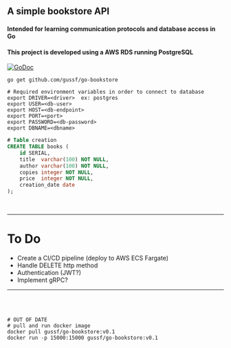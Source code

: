 ## A simple bookstore API 
#### Intended for learning communication protocols and database access in Go
#### This project is developed using a AWS RDS running PostgreSQL

[![GoDoc](https://godoc.org/github.com/github.com/gussf/go-bookstore/?status.svg)](https://pkg.go.dev/github.com/gussf/go-bookstore/?tab=doc)


``` shell
go get github.com/gussf/go-bookstore
```

``` shell
# Required environment variables in order to connect to database
export DRIVER=<driver>  ex: postgres
export USER=<db-user>
export HOST=<db-endpoint>
export PORT=<port>
export PASSWORD=<db-password>
export DBNAME=<dbname>
```

``` sql
# Table creation
CREATE TABLE books (
    id SERIAL,
    title  varchar(100) NOT NULL,
	author varchar(100) NOT NULL,
	copies integer NOT NULL,
	price  integer NOT NULL,
	creation_date date
);
```

<br>
<hr>

# To Do
* Create a CI/CD pipeline (deploy to AWS ECS Fargate)
* Handle DELETE http method
* Authentication (JWT?)
* Implement gRPC?

<hr> 
<br>
<br> 

``` shell 
# OUT OF DATE
# pull and run docker image
docker pull gussf/go-bookstore:v0.1
docker run -p 15000:15000 gussf/go-bookstore:v0.1
``` 


